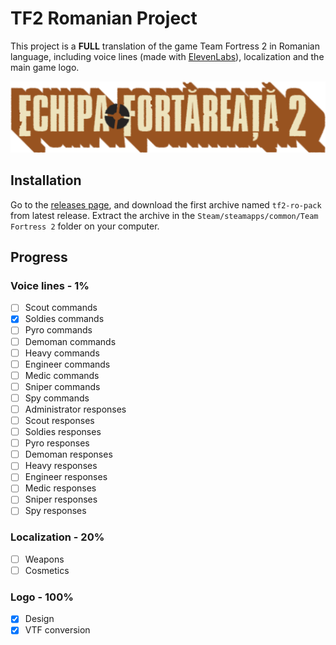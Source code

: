 # TF2 Romanian Project

This project is a **FULL** translation of the game Team Fortress 2 in Romanian language, including voice lines (made with [ElevenLabs](https://elevenlabs.io/)), localization and the main game logo.

![TF2 Romanian Project](./logo/logo.png)

## Installation

Go to the [releases page](https://github.com/v4n00/tf2-romanian-project/releases), and download the first archive named `tf2-ro-pack` from latest release. Extract the archive in the `Steam/steamapps/common/Team Fortress 2` folder on your computer.

## Progress

### Voice lines - 1%

- [ ] Scout commands
- [x] Soldies commands
- [ ] Pyro commands
- [ ] Demoman commands
- [ ] Heavy commands
- [ ] Engineer commands
- [ ] Medic commands
- [ ] Sniper commands
- [ ] Spy commands
- [ ] Administrator responses
- [ ] Scout responses
- [ ] Soldies responses
- [ ] Pyro responses
- [ ] Demoman responses
- [ ] Heavy responses
- [ ] Engineer responses
- [ ] Medic responses
- [ ] Sniper responses
- [ ] Spy responses

### Localization - 20%

- [ ] Weapons
- [ ] Cosmetics

### Logo - 100%

- [x] Design
- [x] VTF conversion

